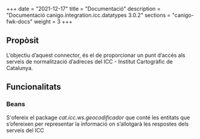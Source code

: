 +++
date        = "2021-12-17"
title       = "Documentació"
description = "Documentació canigo.integration.icc.datatypes 3.0.2"
sections    = "canigo-fwk-docs"
weight      = 3
+++

## Propòsit

L’objectiu d’aquest connector, és el de proporcionar un punt d’accés als serveis de normalització d’adreces del ICC - Institut Cartogràfic de Catalunya.

## Funcionalitats

### Beans

S'ofereix el package *cat.icc.ws.geocodificador* que conté les entitats que s’ofereixen per representar la informació on s’allotgarà les respostes dels serveis del ICC
